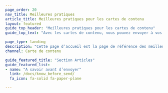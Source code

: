 ```yaml
---
page_order: 20
nav_title: Meilleures pratiques
article_title: Meilleures pratiques pour les cartes de contenu
layout: featured
guide_top_header: "Meilleures pratiques pour les cartes de contenu"
guide_top_text: "Avec les cartes de contenu, vous pouvez envoyer à vos clients un flux dynamique et hautement ciblé de contenu riche, dans les applications qu’ils aiment et sans interrompre leur expérience. Reportez-vous aux articles suivants sur les meilleures pratiques pour les choses à savoir et à vérifier avant d’envoyer des cartes. "

page_type: landing
description: "Cette page d’accueil est la page de référence des meilleures pratiques qui mettent en évidence les choses que vous devez connaître et vérifier avant d’envoyer des cartes."
channel: Carte de contenu

guide_featured_title: "Section Articles"
guide_featured_list:
- name: "A savoir avant d’envoyer"
  link: /docs/know_before_send/
  fa_icon: fa-solid fa-paper-plane

---
```


<br><br>
